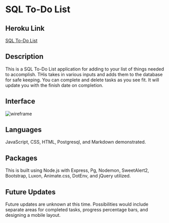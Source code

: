 # SQL To-Do List

## Heroku Link

[SQL To-Do List](https://sql-to-do-list-1.herokuapp.com/)

## Description

This is a SQL To-Do List application for adding to your list of things needed to accomplish. THis takes in various inputs and adds them to the database for safe keeping. You can complete and delete tasks as you see fit. It will update you with the finish date on completion.

## Interface

![wireframe](./server/public/images/wireframe.png)

## Languages

JavaScript, CSS, HTML, Postgresql, and Markdown demonstrated.

## Packages

This is built using Node.js with Express, Pg, Nodemon, SweetAlert2, Bootstrap, Luxon, Animate.css, DotEnv, and jQuery utilized.

## Future Updates

Future updates are unknown at this time. Possibilities would include separate areas for completed tasks, progress percentage bars, and designing a mobile layout.
